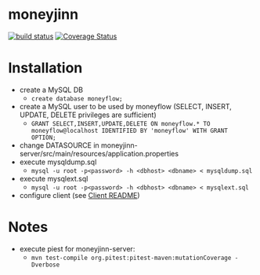 # moneyjinn

<a href="https://github.com/OlliL/moneyjinn-server/actions/workflows/codeql.yml"><img src="https://github.com/OlliL/moneyjinn-server/workflows/CodeQL/badge.svg" alt="build status"></a> <a href='https://coveralls.io/github/OlliL/moneyjinn-server?branch=master'><img src='https://coveralls.io/repos/github/OlliL/moneyjinn-server/badge.svg?branch=master' alt='Coverage Status' /></a>


# Installation

- create a MySQL DB
	- `create database moneyflow;`
- create a MySQL user to be used by moneyflow (SELECT, INSERT, UPDATE, DELETE privileges are sufficient)
	- `GRANT SELECT,INSERT,UPDATE,DELETE ON moneyflow.* TO moneyflow@localhost IDENTIFIED BY 'moneyflow' WITH GRANT OPTION;`
- change DATASOURCE in moneyjinn-server/src/main/resources/application.properties
- execute mysqldump.sql
	- `mysql -u root -p<password> -h <dbhost> <dbname> < mysqldump.sql`
- execute mysqlext.sql
	- `mysql -u root -p<password> -h <dbhost> <dbname> < mysqlext.sql`
- configure client (see <a href="https://github.com/OlliL/moneyjinn-client/blob/main/README.md">Client README</a>)

# Notes
- execute piest for moneyjinn-server:
	- `mvn test-compile org.pitest:pitest-maven:mutationCoverage -Dverbose`